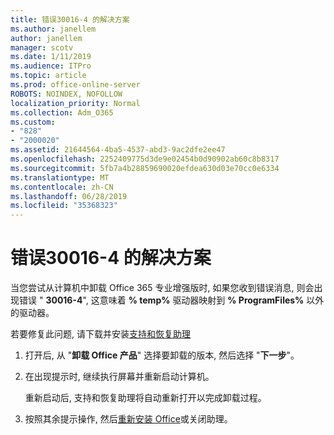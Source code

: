 ```yaml
---
title: 错误30016-4 的解决方案
ms.author: janellem
author: janellem
manager: scotv
ms.date: 1/11/2019
ms.audience: ITPro
ms.topic: article
ms.prod: office-online-server
ROBOTS: NOINDEX, NOFOLLOW
localization_priority: Normal
ms.collection: Adm_O365
ms.custom:
- "828"
- "2000020"
ms.assetid: 21644564-4ba5-4537-abd3-9ac2dfe2ee47
ms.openlocfilehash: 2252409775d3de9e02454b0d90902ab60c8b8317
ms.sourcegitcommit: 5fb7a4b28859690020efdea630d03e70cc0e6334
ms.translationtype: MT
ms.contentlocale: zh-CN
ms.lasthandoff: 06/28/2019
ms.locfileid: "35368323"
---
```

# <a name="solutions-for-error-30016-4"></a>错误30016-4 的解决方案

当您尝试从计算机中卸载 Office 365 专业增强版时, 如果您收到错误消息, 则会出现错误 " **30016-4**", 这意味着 **% temp%** 驱动器映射到 **% ProgramFiles%** 以外的驱动器。
  
若要修复此问题, 请下载并安装[支持和恢复助理](https://aka.ms/SARA-OfficeUninstall-Alchemy)
  
1. 打开后, 从 "**卸载 Office 产品**" 选择要卸载的版本, 然后选择 "**下一步**"。

2. 在出现提示时, 继续执行屏幕并重新启动计算机。

    重新启动后, 支持和恢复助理将自动重新打开以完成卸载过程。

3. 按照其余提示操作, 然后[重新安装 Office](https://portal.office.com/OLS/MySoftware.aspx)或关闭助理。
